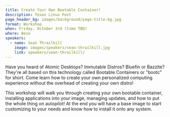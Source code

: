 ```yaml
---
title: Create Your Own Bootable Container!
description: Texas Linux Fest
page_header_bg: images/background/page-title-bg.jpg
format: Workshop
when: Friday, October 3rd (time TBD)
where: Bevo
speakers:
  - name: Sean Thrailkill
    image: images/speakers/sean-thrailkill.jpg
    link: speakers/sean-thrailkill/
---
```


Have you heard of Atomic Desktops?  Immutable Distros?  Bluefin or Bazzite?
They're all based on this technology called Bootable Containers or "bootc" for
short.  Come learn how to create your own personalized computing experience
without the overhead of creating your own distro!

This workshop will walk you through creating your own bootable container,
installing applications into your image, managing updates, and how to put the
whole thing on autopilot!  At the end you will have a base image to start
customizing to your needs and know how to install it onto any system.

